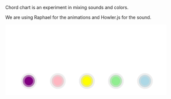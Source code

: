 Chord chart is an experiment in mixing sounds and colors.

We are using Raphael for the animations and Howler.js for the sound.

![ScreenShot](/screenshots/chordchart.png)
